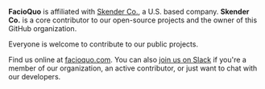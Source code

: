 **FacioQuo** is affiliated with [Skender Co.](https://skenderco.com), a U.S. based company.  **Skender Co.** is a core contributor to our open-source projects and the owner of this GitHub organization.

Everyone is welcome to contribute to our public projects.

Find us online at [facioquo.com](https://facioquo.com).  You can also [join us on Slack](https://docs.google.com/forms/d/1jVGV9AEsuisKeHNxPKpgrcKuOzMYeGpvdsrWAwTU1Zk) if you're a member of our organization, an active contributor, or just want to chat with our developers.
